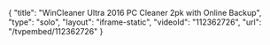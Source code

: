 {
    "title": "WinCleaner Ultra 2016 PC Cleaner 2pk with Online Backup",
    "type": "solo",
    "layout": "iframe-static",
    "videoId": "112362726",
    "url": "\/tvpembed\/112362726"
}